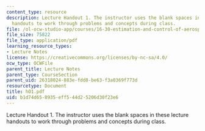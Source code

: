 ```yaml
---
content_type: resource
description: Lecture Handout 1. The instructor uses the blank spaces in these lecture
  handouts to work through problems and concepts during class.
file: /ol-ocw-studio-app/courses/16-30-estimation-and-control-of-aerospace-systems-spring-2004/b1d74d658935eff544d25206d30f23e6_hO1.pdf
file_size: 75822
file_type: application/pdf
learning_resource_types:
- Lecture Notes
license: https://creativecommons.org/licenses/by-nc-sa/4.0/
ocw_type: OCWFile
parent_title: Lecture Notes
parent_type: CourseSection
parent_uid: 26318024-883e-fdd8-be63-f3a0369f773d
resourcetype: Document
title: hO1.pdf
uid: b1d74d65-8935-eff5-44d2-5206d30f23e6
---
```

Lecture Handout 1. The instructor uses the blank spaces in these lecture handouts to work through problems and concepts during class.